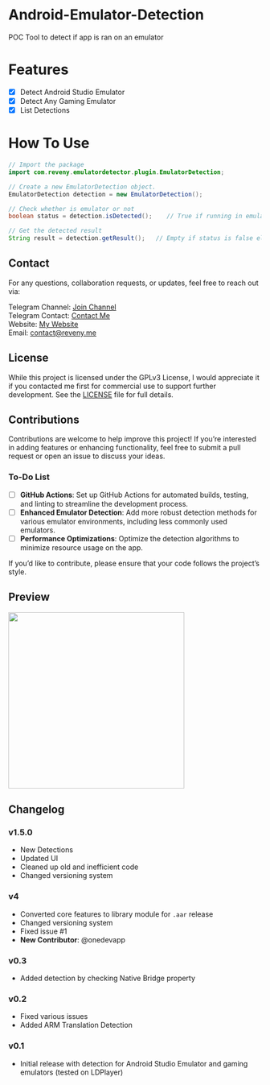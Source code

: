 # Android-Emulator-Detection
POC Tool to detect if app is ran on an emulator

# Features
- [x] Detect Android Studio Emulator
- [x] Detect Any Gaming Emulator
- [x] List Detections

# How To Use

```Java
// Import the package
import com.reveny.emulatordetector.plugin.EmulatorDetection;

// Create a new EmulatorDetection object.
EmulatorDetection detection = new EmulatorDetection();

// Check whether is emulator or not
boolean status = detection.isDetected();    // True if running in emulator else false

// Get the detected result
String result = detection.getResult();   // Empty if status is false else gives all the detections
```

## Contact
For any questions, collaboration requests, or updates, feel free to reach out via:

Telegram Channel: [Join Channel](https://t.me/reveny1) <br>
Telegram Contact: [Contact Me](https://t.me/revenyy) <br>
Website: [My Website](https://reveny.me) <br>
Email: [contact@reveny.me](mailto:contact@reveny.me) <br>

## License
While this project is licensed under the GPLv3 License, 
I would appreciate it if you contacted me first for commercial use to support further development. 
See the [LICENSE](LICENSE) file for full details.

## Contributions
Contributions are welcome to help improve this project! If you’re interested in adding features or enhancing functionality, feel free to submit a pull request or open an issue to discuss your ideas.

### To-Do List
- [ ] **GitHub Actions**: Set up GitHub Actions for automated builds, testing, and linting to streamline the development process.
- [ ] **Enhanced Emulator Detection**: Add more robust detection methods for various emulator environments, including less commonly used emulators.
- [ ] **Performance Optimizations**: Optimize the detection algorithms to minimize resource usage on the app.

If you’d like to contribute, please ensure that your code follows the project’s style.

## Preview
<img src="https://github.com/reveny/Android-Emulator-Detection/blob/main/preview.png" width="350">

## Changelog

### v1.5.0
- New Detections
- Updated UI
- Cleaned up old and inefficient code
- Changed versioning system

### v4
- Converted core features to library module for `.aar` release
- Changed versioning system
- Fixed issue #1
- **New Contributor**: @onedevapp

### v0.3
- Added detection by checking Native Bridge property

### v0.2
- Fixed various issues
- Added ARM Translation Detection

### v0.1
- Initial release with detection for Android Studio Emulator and gaming emulators (tested on LDPlayer)

